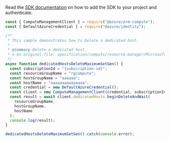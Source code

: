 Read the [SDK documentation](https://github.com/Azure/azure-sdk-for-js/blob/%40azure%2Farm-compute_17.3.1/sdk/compute/arm-compute/README.md) on how to add the SDK to your project and authenticate.

```javascript
const { ComputeManagementClient } = require("@azure/arm-compute");
const { DefaultAzureCredential } = require("@azure/identity");

/**
 * This sample demonstrates how to Delete a dedicated host.
 *
 * @summary Delete a dedicated host.
 * x-ms-original-file: specification/compute/resource-manager/Microsoft.Compute/stable/2021-11-01/examples/compute/DedicatedHosts_Delete_MaximumSet_Gen.json
 */
async function dedicatedHostsDeleteMaximumSetGen() {
  const subscriptionId = "{subscription-id}";
  const resourceGroupName = "rgcompute";
  const hostGroupName = "aaaaaa";
  const hostName = "aaaaaaaaaaaaaaa";
  const credential = new DefaultAzureCredential();
  const client = new ComputeManagementClient(credential, subscriptionId);
  const result = await client.dedicatedHosts.beginDeleteAndWait(
    resourceGroupName,
    hostGroupName,
    hostName
  );
  console.log(result);
}

dedicatedHostsDeleteMaximumSetGen().catch(console.error);
```
